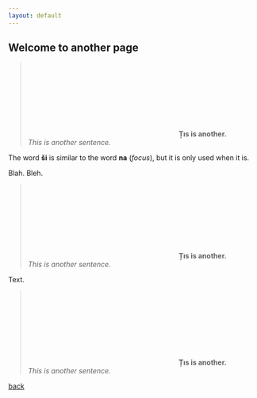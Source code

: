 ```yaml
---
layout: default
---
```


## Welcome to another page

> <svg data-src="/assets/images/e.svg"></svg>
> **Țıs is another.**\
> _This is another sentence._

The word **ši** is similar to the word **na** (_focus_), but it is only used when it is.

Blah. Bleh.

> <svg data-src="/assets/images/f.svg"></svg>
> **Țıs is another.**\
> _This is another sentence._

Text.

> <svg data-src="/assets/images/g.svg"></svg>
> **Țıs is another.**\
> _This is another sentence._

[back](./)
